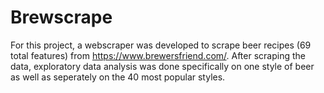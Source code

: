 # Brewscrape

For this project, a webscraper was developed to scrape beer recipes (69 total features) from https://www.brewersfriend.com/. After scraping the data, exploratory data analysis was done specifically on one style of beer as well as seperately on the 40 most popular styles.
